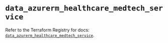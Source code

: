 # `data_azurerm_healthcare_medtech_service`

Refer to the Terraform Registry for docs: [`data_azurerm_healthcare_medtech_service`](https://registry.terraform.io/providers/hashicorp/azurerm/4.31.0/docs/data-sources/healthcare_medtech_service).

